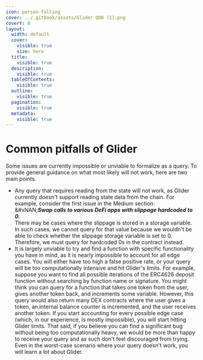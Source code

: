 ```yaml
---
icon: person-falling
cover: ../.gitbook/assets/Glider QDB (1).png
coverY: 0
layout:
  width: default
  cover:
    visible: true
    size: hero
  title:
    visible: true
  description:
    visible: true
  tableOfContents:
    visible: true
  outline:
    visible: true
  pagination:
    visible: true
  metadata:
    visible: true
---
```


# Common pitfalls of Glider

Some issues are currently impossible or unviable to formalize as a query. To provide general guidance on what most likely will not work, here are two main points.

* Any query that requires reading from the state will not work, as Glider currently doesn't support reading state data from the chain. For example, consider the first issue in the Medium section:\
  &#xNAN;_**Swap calls to various DeFi apps with slippage hardcoded to 0.**_\
  There may be cases where the slippage is stored in a storage variable. In such cases, we cannot query for that value because we wouldn't be able to check whether the slippage storage variable is set to 0. Therefore, we must query for hardcoded 0s in the contract instead.
* It is largely unviable to try and find a function with specific functionality you have in mind, as it is nearly impossible to account for all edge cases. You will either have too high a false positive rate, or your query will be too computationally intensive and hit Glider's limits. For example, suppose you want to find all possible iterations of the ERC4626 deposit function without searching by function name or signature. You might think you can query for a function that takes one token from the user, gives another token back, and increments some variable. However, this query would also return many DEX contracts where the user gives a token, an internal balance counter is incremented, and the user receives another token. If you start accounting for every possible edge case (which, in our experience, is mostly impossible), you will start hitting Glider limits. That said, if you believe you can find a significant bug without being too computationally heavy, we would be more than happy to receive your query and as such don't feel discouraged from trying. Even in the worst-case scenario where your query doesn't work, you will learn a lot about Glider.

